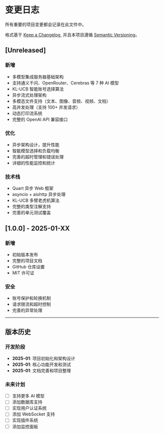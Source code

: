 # 变更日志

所有重要的项目变更都会记录在此文件中。

格式基于 [Keep a Changelog](https://keepachangelog.com/en/1.0.0/),
并且本项目遵循 [Semantic Versioning](https://semver.org/spec/v2.0.0.html)。

## [Unreleased]

### 新增
- 多模型集成服务器基础架构
- 支持通义千问、OpenRouter、Cerebras 等 7 种 AI 模型
- KL-UCB 智能账号选择算法
- 异步流式处理架构
- 多模态文件支持（文本、图像、音频、视频、文档）
- 高并发处理（支持 100+ 并发请求）
- 动态打印流系统
- 完整的 OpenAI API 兼容接口

### 优化
- 异步架构设计，提升性能
- 智能模型选择和负载均衡
- 完善的超时管理和错误处理
- 详细的性能监控和统计

### 技术栈
- Quart 异步 Web 框架
- asyncio + aiohttp 异步处理
- KL-UCB 多臂老虎机算法
- 完整的类型注解支持
- 完善的单元测试覆盖

## [1.0.0] - 2025-01-XX

### 新增
- 初始版本发布
- 完整的项目文档
- GitHub 仓库设置
- MIT 许可证

### 安全
- 账号保护和轮换机制
- 请求限流和超时控制
- 完善的异常处理

---

## 版本历史

### 开发阶段
- **2025-01**: 项目初始化和架构设计
- **2025-01**: 核心功能开发和测试
- **2025-01**: 文档完善和项目整理

### 未来计划
- [ ] 支持更多 AI 模型
- [ ] 添加数据库支持
- [ ] 实现用户认证系统
- [ ] 添加 WebSocket 支持
- [ ] 实现插件系统
- [ ] 添加监控面板